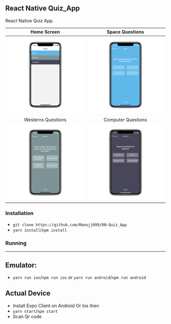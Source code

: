 ## React Native Quiz_App

React Native Quiz App.

|     Home Screen     |   Space Questions   |
| :-----------------: | :-----------------: |
| ![](./assets/1.png) | ![](./assets/2.png) |
|                     |                     |
| Westerns Questions  | Computer Questions  |
| ![](./assets/3.png) | ![](./assets/4.png) |

### Installation

- `git clone https://github.com/Manojj999/RN-Quiz_App`
- `yarn install`/`npm install`

### Running

---

## Emulator:

- `yarn run ios`/`npm run ios` or `yarn run android`/`npm run android`

## Actual Device

- Install Expo Client on Android Or Ios then
- `yarn start`/`npm start`
- Scan Qr code
